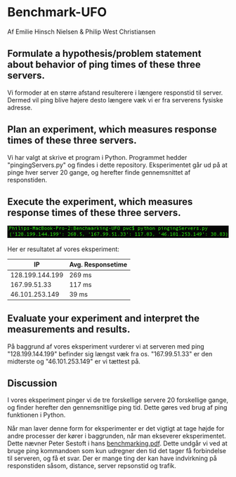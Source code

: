 # Benchmark-UFO

Af Emilie Hinsch Nielsen & Philip West Christiansen

## Formulate a hypothesis/problem statement about behavior of ping times of these three servers.

Vi formoder at en større afstand resulterere i længere responstid til server. Dermed vil ping blive højere desto længere væk vi er fra serverens fysiske adresse. 

## Plan an experiment, which measures response times of these three servers.

Vi har valgt at skrive et program i Python. Programmet hedder "pingingServers.py" og findes i dette repository. Eksperimentet går ud på at pinge hver server 20 gange, og herefter finde gennemsnittet af responstiden.

## Execute the experiment, which measures response times of these three servers.

![Analysis Report](https://github.com/ehn94/UFO_course/blob/master/Benchmarking-UFO/images/pingingServersScreenshot.png)

Her er resultatet af vores eksperiment: 

| IP              | Avg. Responsetime |
|-----------------|-------------------|
| 128.199.144.199 | 269 ms            |
| 167.99.51.33    | 117 ms            |
| 46.101.253.149  | 39 ms             |

## Evaluate your experiment and interpret the measurements and results.

På baggrund af vores eksperiment vurderer vi at serveren med ping "128.199.144.199" befinder sig længst væk fra os. "167.99.51.33" er den midterste og "46.101.253.149" er vi tættest på.

## Discussion

I vores eksperiment pinger vi de tre forskellige servere 20 forskellige gange, og finder herefter den gennemsnitlige ping tid. Dette gøres ved brug af ping funktionen i Python. 

Når man laver denne form for eksperimenter er det vigtigt at tage højde for andre processer der kører i baggrunden, når man ekseverer eksperimentet. Dette nævner Peter Sestoft i hans [benchmarking.pdf](https://www.itu.dk/people/sestoft/papers/benchmarking.pdf). Dette undgår vi ved at bruge ping kommandoen som kun udregner den tid det tager få forbindelse til serveren, og få et svar. Der er mange ting der kan have indvirkning på responstiden såsom, distance, server repsonstid og trafik. 
